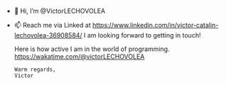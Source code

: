 - 👋  Hi, I’m @VictorLECHOVOLEA

- 📫 Reach me via Linked at https://www.linkedin.com/in/victor-catalin-lechovolea-36908584/ 
      I am looking forward to getting in touch!

  Here is how active I am in the world of programming.
  https://wakatime.com/@victorLECHOVOLEA
      
      Warm regards,
      Victor
